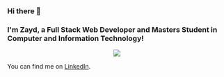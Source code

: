 ### Hi there 👋
### I'm Zayd, a Full Stack Web Developer and Masters Student in Computer and Information Technology!

<p align="center">
<img src="https://github-readme-stats.vercel.app/api/top-langs/?username=zahmed10&&show_icons=true&theme=dark&layout=compact" />
<!-- <img align="center" src="https://github-readme-stats.vercel.app/api/?username=zahmed10&&show_icons=true&theme=dark&layout=compact" /> -->
</p>

<!-- Actual text -->

You can find me on [LinkedIn][3].

<!-- Icons -->

[3.2]: https://raw.githubusercontent.com/MartinHeinz/MartinHeinz/master/linkedin-3-16.png (LinkedIn icon without padding)

<!-- Links to your social media accounts -->

[3]: https://www.linkedin.com/in/za614


<!--
**zahmed10/zahmed10** is a ✨ _special_ ✨ repository because its `README.md` (this file) appears on your GitHub profile.

Here are some ideas to get you started:

- 🔭 I’m currently working on ...
- 🌱 I’m currently learning ...
- 👯 I’m looking to collaborate on ...
- 🤔 I’m looking for help with ...
- 💬 Ask me about ...
- 📫 How to reach me: ...
- 😄 Pronouns: ...
- ⚡ Fun fact: ...
-->
